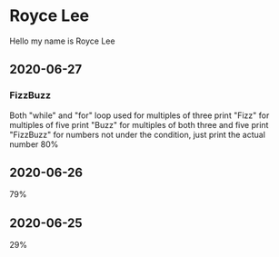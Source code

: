 # Royce Lee

Hello my name is Royce Lee

## 2020-06-27
### FizzBuzz
Both "while" and "for" loop used 
for multiples of three print "Fizz" 
for multiples of five print "Buzz"
for multiples of both three and five print "FizzBuzz"
for numbers not under the condition, just print the actual number
80%


## 2020-06-26
79%

## 2020-06-25
29%
